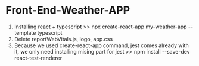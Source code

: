 # Front-End-Weather-APP

1. Installing react + typescript >> npx create-react-app my-weather-app --template typescript
2. Delete reportWebVitals.js, logo, app.css
3. Because we used create-react-app command, jest comes already with it, we only need installing mising part for jest >> npm install --save-dev react-test-renderer
